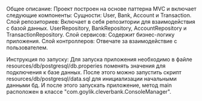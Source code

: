 Общее описание:
Проект построен на основе паттерна MVC и включает следующие компоненты:
Сущности: User, Bank, Account и Transaction.
Слой репозиториев: Включает в себя репозитории для взаимодействия с базой данных. UserRepository,
BankRepository, AccountRepository и TransactionRepository.
Слой сервисов: Содержит бизнес-логику приложения.
Слой контроллеров: Отвечате за взаимодействие с пользователем.

Инструкция по запуску:
Для запуска приложения необходимо в файле resources/db/postgresql/db.properies поменять значения
для подключения к базе данных. После этого можно запустить скрипт resources/db/postgresql/data.sql
для инициализации начальными данными бд. И после этого запускать приложение, метод main расположен 
в классе "com.goylik.cleverbank.ConsoleManager".